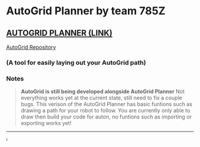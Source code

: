 # AutoGrid Planner by team **785Z**
## [AUTOGRID PLANNER (LINK)](https://parkerrasys.github.io/AutoGrid-Planner/)
[AutoGrid Repository](https://github.com/parkerrasys/AutoGrid/) 
### (A tool for easily laying out your AutoGrid path)

### Notes

>**AutoGrid is still being developed alongside AutoGrid Planner**
> Not everything works yet at the current state, still need to fix a couple bugs.
> This verison of the AutoGrid Planner has basic funtions such as drawing a path for your robot to follow.
> You are currently only able to draw then build your code for auton, no funtions such as importing or exporting works yet!
** **
<a href="https://parkerrasys.github.io/AutoGrid-Planner/" target="_blank">
  <img style="width:10px;" src="https://github.com/user-attachments/assets/dc9531b7-a99f-4ac5-b29b-13b0ae5269df" alt="image">
</a>
